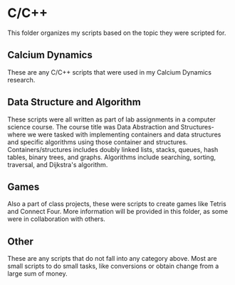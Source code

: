 # C/C++

This folder organizes my scripts based on the topic they were scripted for.

## Calcium Dynamics

These are any C/C++ scripts that were used in my Calcium Dynamics research. 

## Data Structure and Algorithm

These scripts were all written as part of lab assignments in a computer science course. The course title was Data Abstraction and Structures- where we were tasked with implementing containers and data structures and specific algorithms using those container and structures. Containers/structures includes doubly linked lists, stacks, queues, hash tables, binary trees, and graphs. Algorithms include searching, sorting, traversal, and Dijkstra's algorithm.

## Games

Also a part of class projects, these were scripts to create games like Tetris and Connect Four. More information will be provided in this folder, as some were in collaboration with others.

## Other

These are any scripts that do not fall into any category above. Most are small scripts to do small tasks, like conversions or obtain change from a large sum of money. 
